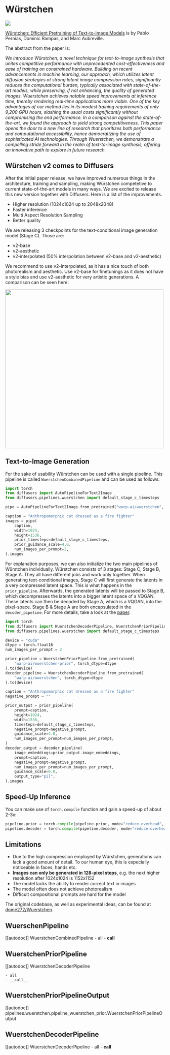 # Würstchen

<img src="https://github.com/dome272/Wuerstchen/assets/61938694/0617c863-165a-43ee-9303-2a17299a0cf9">

[Würstchen: Efficient Pretraining of Text-to-Image Models](https://huggingface.co/papers/2306.00637) is by Pablo Pernias, Dominic Rampas, and Marc Aubreville.

The abstract from the paper is:

*We introduce Würstchen, a novel technique for text-to-image synthesis that unites competitive performance with unprecedented cost-effectiveness and ease of training on constrained hardware. Building on recent advancements in machine learning, our approach, which utilizes latent diffusion strategies at strong latent image compression rates, significantly reduces the computational burden, typically associated with state-of-the-art models, while preserving, if not enhancing, the quality of generated images. Wuerstchen achieves notable speed improvements at inference time, thereby rendering real-time applications more viable. One of the key advantages of our method lies in its modest training requirements of only 9,200 GPU hours, slashing the usual costs significantly without compromising the end performance. In a comparison against the state-of-the-art, we found the approach to yield strong competitiveness. This paper opens the door to a new line of research that prioritizes both performance and computational accessibility, hence democratizing the use of sophisticated AI technologies. Through Wuerstchen, we demonstrate a compelling stride forward in the realm of text-to-image synthesis, offering an innovative path to explore in future research.*

## Würstchen v2 comes to Diffusers

After the initial paper release, we have improved numerous things in the architecture, training and sampling, making Würstchen competetive to current state-of-the-art models in many ways. We are excited to release this new version together with Diffusers. Here is a list of the improvements.

- Higher resolution (1024x1024 up to 2048x2048)
- Faster inference
- Multi Aspect Resolution Sampling
- Better quality


We are releasing 3 checkpoints for the text-conditional image generation model (Stage C). Those are: 

- v2-base
- v2-aesthetic
- v2-interpolated (50% interpolation between v2-base and v2-aesthetic)

We recommend to use v2-interpolated, as it has a nice touch of both photorealism and aesthetic. Use v2-base for finetunings as it does not have a style bias and use v2-aesthetic for very artistic generations.
A comparison can be seen here:

<img src="https://github.com/dome272/Wuerstchen/assets/61938694/2914830f-cbd3-461c-be64-d50734f4b49d" width=500>

## Text-to-Image Generation

For the sake of usability Würstchen can be used with a single pipeline. This pipeline is called `WuerstchenCombinedPipeline` and can be used as follows:

```python
import torch
from diffusers import AutoPipelineForText2Image
from diffusers.pipelines.wuerstchen import default_stage_c_timesteps

pipe = AutoPipelineForText2Image.from_pretrained("warp-ai/wuerstchen", torch_dtype=torch.float16).to("cuda")

caption = "Anthropomorphic cat dressed as a fire fighter"
images = pipe(
    caption, 
    width=1024,
    height=1536,
    prior_timesteps=default_stage_c_timesteps,
    prior_guidance_scale=4.0,
    num_images_per_prompt=2,
).images
```

For explanation purposes, we can also initialize the two main pipelines of Würstchen individually. Würstchen consists of 3 stages: Stage C, Stage B, Stage A. They all have different jobs and work only together. When generating text-conditional images, Stage C will first generate the latents in a very compressed latent space. This is what happens in the `prior_pipeline`. Afterwards, the generated latents will be passed to Stage B, which decompresses the latents into a bigger latent space of a VQGAN. These latents can then be decoded by Stage A, which is a VQGAN, into the pixel-space. Stage B & Stage A are both encapsulated in the `decoder_pipeline`. For more details, take a look at the [paper](https://huggingface.co/papers/2306.00637).

```python
import torch
from diffusers import WuerstchenDecoderPipeline, WuerstchenPriorPipeline
from diffusers.pipelines.wuerstchen import default_stage_c_timesteps

device = "cuda"
dtype = torch.float16
num_images_per_prompt = 2

prior_pipeline = WuerstchenPriorPipeline.from_pretrained(
    "warp-ai/wuerstchen-prior", torch_dtype=dtype
).to(device)
decoder_pipeline = WuerstchenDecoderPipeline.from_pretrained(
    "warp-ai/wuerstchen", torch_dtype=dtype
).to(device)

caption = "Anthropomorphic cat dressed as a fire fighter"
negative_prompt = ""

prior_output = prior_pipeline(
    prompt=caption,
    height=1024,
    width=1536,
    timesteps=default_stage_c_timesteps,
    negative_prompt=negative_prompt,
    guidance_scale=4.0,
    num_images_per_prompt=num_images_per_prompt,
)
decoder_output = decoder_pipeline(
    image_embeddings=prior_output.image_embeddings,
    prompt=caption,
    negative_prompt=negative_prompt,
    num_images_per_prompt=num_images_per_prompt,
    guidance_scale=0.0,
    output_type="pil",
).images
```

## Speed-Up Inference
You can make use of `torch.compile` function and gain a speed-up of about 2-3x:

```python
pipeline.prior = torch.compile(pipeline.prior, mode="reduce-overhead", fullgraph=True)
pipeline.decoder = torch.compile(pipeline.decoder, mode="reduce-overhead", fullgraph=True)
```

## Limitations

- Due to the high compression employed by Würstchen, generations can lack a good amount
of detail. To our human eye, this is especially noticeable in faces, hands etc.
- **Images can only be generated in 128-pixel steps**, e.g. the next higher resolution
after 1024x1024 is 1152x1152
- The model lacks the ability to render correct text in images
- The model often does not achieve photorealism
- Difficult compositional prompts are hard for the model

The original codebase, as well as experimental ideas, can be found at [dome272/Wuerstchen](https://github.com/dome272/Wuerstchen).

## WuerschenPipeline

[[autodoc]] WuerstchenCombinedPipeline
	- all
	- __call__

## WuerstchenPriorPipeline

[[autodoc]] WuerstchenDecoderPipeline

	- all
	- __call__

## WuerstchenPriorPipelineOutput

[[autodoc]] pipelines.wuerstchen.pipeline_wuerstchen_prior.WuerstchenPriorPipelineOutput

## WuerstchenDecoderPipeline

[[autodoc]] WuerstchenDecoderPipeline
	- all
	- __call__
